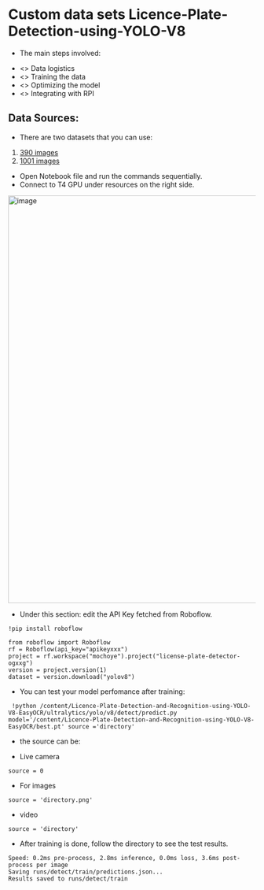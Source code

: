 # Custom data sets Licence-Plate-Detection-using-YOLO-V8

- The main steps involved:
* <> Data logistics
* <> Training the data
* <> Optimizing the model
* <> Integrating with RPI

## Data Sources:
- There are two datasets that you can use:

1. [390 images][def]
2. [1001 images][def2]

- Open Notebook file and run the commands sequentially.
- Connect to T4 GPU under resources on the right side.

<img width="828" alt="image" src="https://github.com/Arijit1080/Licence-Plate-Detection-and-Recognition-using-YOLO-V8-EasyOCR/assets/55284959/81bc96ff-ae4b-4c56-8303-3fa98551a727">


- Under this section: edit the API Key fetched from Roboflow.

```
!pip install roboflow

from roboflow import Roboflow
rf = Roboflow(api_key="apikeyxxx")
project = rf.workspace("mochoye").project("license-plate-detector-ogxxg")
version = project.version(1)
dataset = version.download("yolov8")
```

- You can test your model perfomance after training:

```
 !python /content/Licence-Plate-Detection-and-Recognition-using-YOLO-V8-EasyOCR/ultralytics/yolo/v8/detect/predict.py model='/content/Licence-Plate-Detection-and-Recognition-using-YOLO-V8-EasyOCR/best.pt' source ='directory'
```
- the source can be:

* Live camera 
```
source = 0
```
* For images 
```
source = 'directory.png'
```
* video

```
source = 'directory'
```

- After training is done, follow the directory to see the test results.

```
Speed: 0.2ms pre-process, 2.8ms inference, 0.0ms loss, 3.6ms post-process per image
Saving runs/detect/train/predictions.json...
Results saved to runs/detect/train
```







[def]: https://universe.roboflow.com/mochoye/license-plate-detector-ogxxg
[def2]: https://universe.roboflow.com/playground-wxriu/kenyan-number-plate-detection
